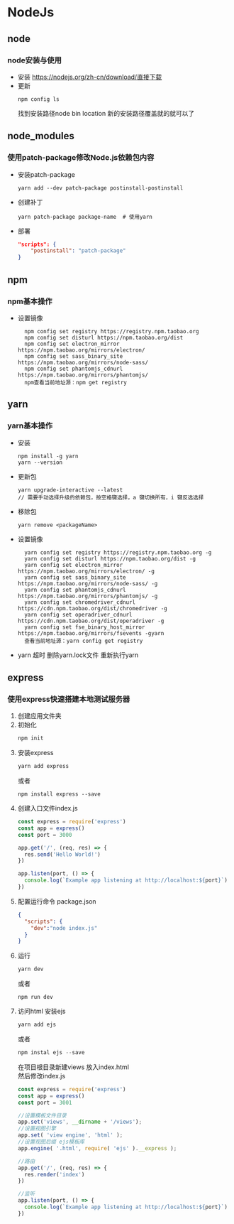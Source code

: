 # NodeJs
## node
### node安装与使用
- 安装
  https://nodejs.org/zh-cn/download/直接下载
- 更新
  ```
  npm config ls
  ```
  找到安装路径node bin location
  新的安装路径覆盖就的就可以了

##  node_modules
### 使用patch-package修改Node.js依赖包内容
- 安装patch-package
    ```
    yarn add --dev patch-package postinstall-postinstall
    ```
- 创建补丁
    ```
    yarn patch-package package-name  # 使用yarn
    ```
- 部署
    ```json
    "scripts": {
        "postinstall": "patch-package"
    }
    ```

## npm
### npm基本操作
- 设置镜像
  ```
    npm config set registry https://registry.npm.taobao.org
    npm config set disturl https://npm.taobao.org/dist
    npm config set electron_mirror https://npm.taobao.org/mirrors/electron/
    npm config set sass_binary_site https://npm.taobao.org/mirrors/node-sass/
    npm config set phantomjs_cdnurl https://npm.taobao.org/mirrors/phantomjs/
    npm查看当前地址源：npm get registry
  ```

## yarn
### yarn基本操作
- 安装
  ```
  npm install -g yarn
  yarn --version
  ```
- 更新包
  ```
  yarn upgrade-interactive --latest
  // 需要手动选择升级的依赖包，按空格键选择，a 键切换所有，i 键反选选择
  ```
- 移除包
  ```
  yarn remove <packageName>
  ```
- 设置镜像
  ```
    yarn config set registry https://registry.npm.taobao.org -g
    yarn config set disturl https://npm.taobao.org/dist -g
    yarn config set electron_mirror https://npm.taobao.org/mirrors/electron/ -g
    yarn config set sass_binary_site https://npm.taobao.org/mirrors/node-sass/ -g
    yarn config set phantomjs_cdnurl https://npm.taobao.org/mirrors/phantomjs/ -g
    yarn config set chromedriver_cdnurl https://cdn.npm.taobao.org/dist/chromedriver -g
    yarn config set operadriver_cdnurl https://cdn.npm.taobao.org/dist/operadriver -g
    yarn config set fse_binary_host_mirror https://npm.taobao.org/mirrors/fsevents -gyarn
    查看当前地址源：yarn config get registry
  ```
- yarn 超时
  删除yarn.lock文件 重新执行yarn

## express
### 使用express快速搭建本地测试服务器
1. 创建应用文件夹
2. 初始化
    ```powershell
    npm init
    ```
3. 安装express
    ```powershell
    yarn add express
    ```
    或者
    ```
    npm install express --save
    ```
4. 创建入口文件index.js
    ```javascript
    const express = require('express')
    const app = express()
    const port = 3000

    app.get('/', (req, res) => {
      res.send('Hello World!')
    })

    app.listen(port, () => {
      console.log(`Example app listening at http://localhost:${port}`)
    })
    ```
5. 配置运行命令
    package.json
    ```json
    {
      "scripts": {
        "dev":"node index.js"
      }
    }
    ```
6. 运行
    ```powershell
    yarn dev
    ```
    或者
    ```
    npm run dev
    ```
7. 访问html
    安装ejs
    ```powershell
    yarn add ejs
    ```
    或者
    ```powershell
    npm instal ejs --save
    ```
    在项目根目录新建views 放入index.html  
    然后修改index.js  
    ```javascript
    const express = require('express')
    const app = express()
    const port = 3001

    //设置模板文件目录
    app.set('views', __dirname + '/views');
    //设置视图引擎
    app.set( 'view engine', 'html' );
    //设置视图后缀 ejs模板库
    app.engine( '.html', require( 'ejs' ).__express );

    //路由
    app.get('/', (req, res) => {
      res.render('index')
    })

    //监听
    app.listen(port, () => {
      console.log(`Example app listening at http://localhost:${port}`)
    })
    ```